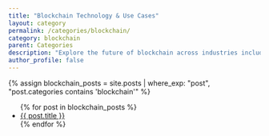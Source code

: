 ```yaml
---
title: "Blockchain Technology & Use Cases"
layout: category
permalink: /categories/blockchain/
category: blockchain
parent: Categories
description: "Explore the future of blockchain across industries including supply chain, healthcare, and public infrastructure."
author_profile: false
---
```


{% assign blockchain_posts = site.posts | where_exp: "post", "post.categories contains 'blockchain'" %}
<ul>
  {% for post in blockchain_posts %}
    <li>
      <a href="{{ post.url | relative_url }}">{{ post.title }}</a>
    </li>
  {% endfor %}
</ul>
